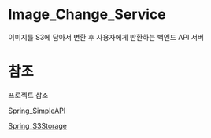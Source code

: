 # Image_Change_Service
이미지를 S3에 담아서 변환 후 사용자에게 반환하는 백엔드 API 서버

# 참조
프로젝트 참조

[Spring_SimpleAPI](https://github.com/baksakcci/Spring_SimpleAPI)

[Spring_S3Storage]()